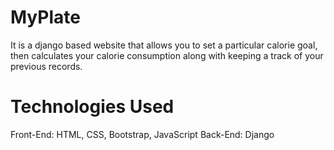 # MyPlate

  It is a django based website that allows you to set a particular calorie goal, then calculates your calorie consumption along with keeping a track of your previous records.
  
# Technologies Used

  Front-End: HTML, CSS, Bootstrap, JavaScript
  Back-End: Django
